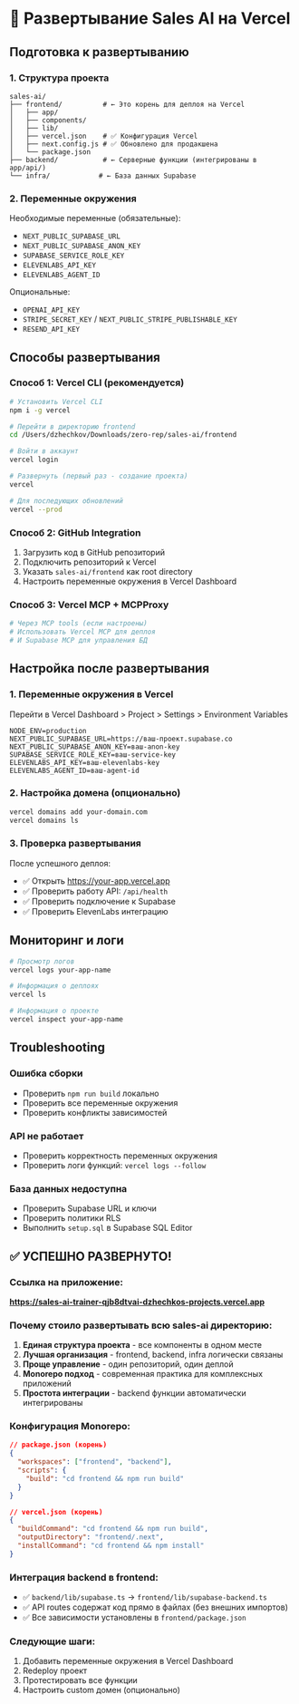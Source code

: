 # 🚀 Развертывание Sales AI на Vercel

## Подготовка к развертыванию

### 1. Структура проекта
```
sales-ai/
├── frontend/          # ← Это корень для деплоя на Vercel
│   ├── app/
│   ├── components/
│   ├── lib/
│   ├── vercel.json    # ✅ Конфигурация Vercel
│   ├── next.config.js # ✅ Обновлено для продакшена
│   └── package.json
├── backend/           # ← Серверные функции (интегрированы в app/api/)
└── infra/            # ← База данных Supabase
```

### 2. Переменные окружения

Необходимые переменные (обязательные):
- `NEXT_PUBLIC_SUPABASE_URL`
- `NEXT_PUBLIC_SUPABASE_ANON_KEY`
- `SUPABASE_SERVICE_ROLE_KEY`
- `ELEVENLABS_API_KEY`
- `ELEVENLABS_AGENT_ID`

Опциональные:
- `OPENAI_API_KEY`
- `STRIPE_SECRET_KEY` / `NEXT_PUBLIC_STRIPE_PUBLISHABLE_KEY`
- `RESEND_API_KEY`

## Способы развертывания

### Способ 1: Vercel CLI (рекомендуется)

```bash
# Установить Vercel CLI
npm i -g vercel

# Перейти в директорию frontend
cd /Users/dzhechkov/Downloads/zero-rep/sales-ai/frontend

# Войти в аккаунт
vercel login

# Развернуть (первый раз - создание проекта)
vercel

# Для последующих обновлений
vercel --prod
```

### Способ 2: GitHub Integration

1. Загрузить код в GitHub репозиторий
2. Подключить репозиторий к Vercel
3. Указать `sales-ai/frontend` как root directory
4. Настроить переменные окружения в Vercel Dashboard

### Способ 3: Vercel MCP + MCPProxy

```bash
# Через MCP tools (если настроены)
# Использовать Vercel MCP для деплоя
# И Supabase MCP для управления БД
```

## Настройка после развертывания

### 1. Переменные окружения в Vercel

Перейти в Vercel Dashboard > Project > Settings > Environment Variables

```env
NODE_ENV=production
NEXT_PUBLIC_SUPABASE_URL=https://ваш-проект.supabase.co
NEXT_PUBLIC_SUPABASE_ANON_KEY=ваш-anon-key
SUPABASE_SERVICE_ROLE_KEY=ваш-service-key
ELEVENLABS_API_KEY=ваш-elevenlabs-key
ELEVENLABS_AGENT_ID=ваш-agent-id
```

### 2. Настройка домена (опционально)

```bash
vercel domains add your-domain.com
vercel domains ls
```

### 3. Проверка развертывания

После успешного деплоя:
- ✅ Открыть https://your-app.vercel.app
- ✅ Проверить работу API: `/api/health`
- ✅ Проверить подключение к Supabase
- ✅ Проверить ElevenLabs интеграцию

## Мониторинг и логи

```bash
# Просмотр логов
vercel logs your-app-name

# Информация о деплоях
vercel ls

# Информация о проекте
vercel inspect your-app-name
```

## Troubleshooting

### Ошибка сборки
- Проверить `npm run build` локально
- Проверить все переменные окружения
- Проверить конфликты зависимостей

### API не работает
- Проверить корректность переменных окружения
- Проверить логи функций: `vercel logs --follow`

### База данных недоступна
- Проверить Supabase URL и ключи
- Проверить политики RLS
- Выполнить `setup.sql` в Supabase SQL Editor

## ✅ УСПЕШНО РАЗВЕРНУТО!

### Ссылка на приложение:
**https://sales-ai-trainer-qjb8dtvai-dzhechkos-projects.vercel.app**

### Почему стоило развертывать всю sales-ai директорию:

1. **Единая структура проекта** - все компоненты в одном месте
2. **Лучшая организация** - frontend, backend, infra логически связаны  
3. **Проще управление** - один репозиторий, один деплой
4. **Monorepo подход** - современная практика для комплексных приложений
5. **Простота интеграции** - backend функции автоматически интегрированы

### Конфигурация Monorepo:
```json
// package.json (корень)
{
  "workspaces": ["frontend", "backend"],
  "scripts": {
    "build": "cd frontend && npm run build"
  }
}

// vercel.json (корень)
{
  "buildCommand": "cd frontend && npm run build",
  "outputDirectory": "frontend/.next",
  "installCommand": "cd frontend && npm install"
}
```

### Интеграция backend в frontend:
- ✅ `backend/lib/supabase.ts` → `frontend/lib/supabase-backend.ts`
- ✅ API routes содержат код прямо в файлах (без внешних импортов)
- ✅ Все зависимости установлены в `frontend/package.json`

### Следующие шаги:
1. Добавить переменные окружения в Vercel Dashboard
2. Redeploy проект
3. Протестировать все функции
4. Настроить custom домен (опционально)

